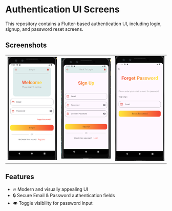 # Authentication UI Screens

This repository contains a Flutter-based authentication UI, including login, signup, and password reset screens.

## Screenshots

<div align="center">
  <table>
    <tr>
      <td><img src="assets/images/README/welcome_screen.PNG" width="250"></td>
      <td><img src="assets/images/README/sign_up.PNG" width="250"></td>
      <td><img src="assets/images/README/forget_password.PNG" width="250"></td>
    </tr>
  </table>
</div>

## Features
- 🔥 Modern and visually appealing UI
- 🔒 Secure Email & Password authentication fields
- 👁️ Toggle visibility for password input


